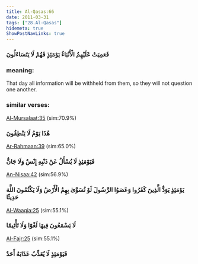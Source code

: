 ```yaml
---
title: Al-Qasas:66
date: 2011-03-31
tags: ["28.Al-Qasas"]
hidemeta: true 
ShowPostNavLinks: true 
---
```

### فَعَمِيَتْ عَلَيْهِمُ الْأَنْبَاءُ يَوْمَئِذٍ فَهُمْ لَا يَتَسَاءَلُونَ
### meaning: 
That day all information will be withheld from them, so they will not question one another.
### similar verses: 

[Al-Mursalaat:35](/77/35) (sim:70.9%)

### هَٰذَا يَوْمُ لَا يَنْطِقُونَ

[Ar-Rahmaan:39](/55/39) (sim:65.0%)

### فَيَوْمَئِذٍ لَا يُسْأَلُ عَنْ ذَنْبِهِ إِنْسٌ وَلَا جَانٌّ

[An-Nisaa:42](/4/42) (sim:56.9%)

### يَوْمَئِذٍ يَوَدُّ الَّذِينَ كَفَرُوا وَعَصَوُا الرَّسُولَ لَوْ تُسَوَّىٰ بِهِمُ الْأَرْضُ وَلَا يَكْتُمُونَ اللَّهَ حَدِيثًا

[Al-Waaqia:25](/56/25) (sim:55.1%)

### لَا يَسْمَعُونَ فِيهَا لَغْوًا وَلَا تَأْثِيمًا

[Al-Fajr:25](/89/25) (sim:55.1%)

### فَيَوْمَئِذٍ لَا يُعَذِّبُ عَذَابَهُ أَحَدٌ
